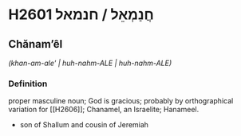 # H2601 חֲנַמְאֵל / חנמאל

## Chănamʼêl

_(khan-am-ale' | huh-nahm-ALE | huh-nahm-ALE)_

### Definition

proper masculine noun; God is gracious; probably by orthographical variation for [[H2606]]; Chanamel, an Israelite; Hanameel.

- son of Shallum and cousin of Jeremiah
